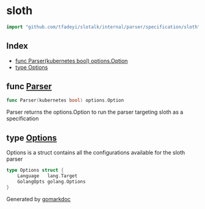 <!-- Code generated by gomarkdoc. DO NOT EDIT -->

# sloth

```go
import "github.com/tfadeyi/slotalk/internal/parser/specification/sloth"
```

## Index

- [func Parser\(kubernetes bool\) options.Option](<#Parser>)
- [type Options](<#Options>)


<a name="Parser"></a>
## func [Parser](<https://github.com/tfadeyi/sloth-simple-comments/blob/main/internal/parser/specification/sloth/options.go#L9>)

```go
func Parser(kubernetes bool) options.Option
```

Parser returns the options.Option to run the parser targeting sloth as a specification

<a name="Options"></a>
## type [Options](<https://github.com/tfadeyi/sloth-simple-comments/blob/main/internal/parser/specification/sloth/parser.go#L17-L20>)

Options is a struct contains all the configurations available for the sloth parser

```go
type Options struct {
    Language   lang.Target
    GolangOpts golang.Options
}
```

Generated by [gomarkdoc](<https://github.com/princjef/gomarkdoc>)
